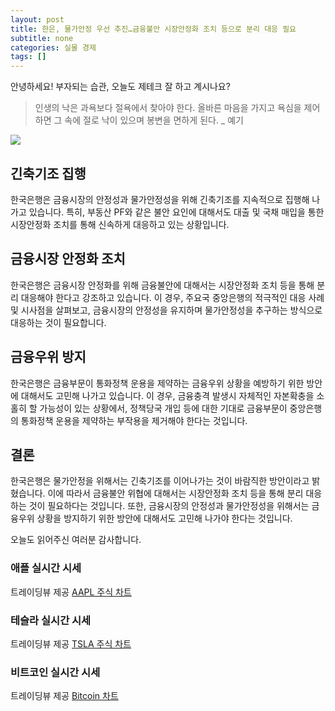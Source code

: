 ```yaml
---
layout: post
title: 한은, 물가안정 우선 추진…금융불안 시장안정화 조치 등으로 분리 대응 필요
subtitle: none
categories: 실물 경제
tags: []
---
```


안녕하세요! 부자되는 습관, 오늘도 제테크 잘 하고 계시나요?

> 인생의 낙은 과욕보다 절욕에서 찾아야 한다. 올바른 마음을 가지고 욕심을 제어하면 그 속에 절로 낙이 있으며 봉변을 면하게 된다. _ 예기






![](https://source.unsplash.com/800x450/?luxury)

##  긴축기조 집행

한국은행은 금융시장의 안정성과 물가안정성을 위해 긴축기조를 지속적으로 집행해 나가고 있습니다. 특히, 부동산 PF와 같은 불안 요인에 대해서도 대출 및 국채 매입을 통한 시장안정화 조치를 통해 신속하게 대응하고 있는 상황입니다.

## 금융시장 안정화 조치

한국은행은 금융시장 안정화를 위해 금융불안에 대해서는 시장안정화 조치 등을 통해 분리 대응해야 한다고 강조하고 있습니다. 이 경우, 주요국 중앙은행의 적극적인 대응 사례 및 시사점을 살펴보고, 금융시장의 안정성을 유지하며 물가안정성을 추구하는 방식으로 대응하는 것이 필요합니다.

## 금융우위 방지

한국은행은 금융부문이 통화정책 운용을 제약하는 금융우위 상황을 예방하기 위한 방안에 대해서도 고민해 나가고 있습니다. 이 경우, 금융충격 발생시 자체적인 자본확충을 소홀히 할 가능성이 있는 상황에서, 정책당국 개입 등에 대한 기대로 금융부문이 중앙은행의 통화정책 운용을 제약하는 부작용을 제거해야 한다는 것입니다.

## 결론

한국은행은 물가안정을 위해서는 긴축기조를 이어나가는 것이 바람직한 방안이라고 밝혔습니다. 이에 따라서 금융불안 위협에 대해서는 시장안정화 조치 등을 통해 분리 대응하는 것이 필요하다는 것입니다. 또한, 금융시장의 안정성과 물가안정성을 위해서는 금융우위 상황을 방지하기 위한 방안에 대해서도 고민해 나가야 한다는 것입니다.

오늘도 읽어주신 여러분 감사합니다.

### 애플 실시간 시세


<!-- TradingView Widget BEGIN -->
<div class="tradingview-widget-container">
  <div id="tradingview_6a264"></div>
  <div class="tradingview-widget-copyright">트레이딩뷰 제공 <a href="https://kr.tradingview.com/symbols/NASDAQ-AAPL/" rel="noopener" target="_blank"><span class="blue-text">AAPL 주식 차트</span></a></div>
  <script type="text/javascript" src="https://s3.tradingview.com/tv.js"></script>
  <script type="text/javascript">
  new TradingView.widget(
  {
  "autosize": true,
  "symbol": "NASDAQ:AAPL",
  "interval": "D",
  "timezone": "Asia/Seoul",
  "theme": "light",
  "style": "1",
  "locale": "kr",
  "toolbar_bg": "#f1f3f6",
  "enable_publishing": false,
  "hide_top_toolbar": true,
  "hide_legend": true,
  "save_image": false,
  "container_id": "tradingview_6a264"
}
  );
  </script>
</div>
<!-- TradingView Widget END -->


### 테슬라 실시간 시세


<!-- TradingView Widget BEGIN -->
<div class="tradingview-widget-container">
  <div id="tradingview_39d77"></div>
  <div class="tradingview-widget-copyright">트레이딩뷰 제공 <a href="https://kr.tradingview.com/symbols/NASDAQ-TSLA/" rel="noopener" target="_blank"><span class="blue-text">TSLA 주식 차트</span></a></div>
  <script type="text/javascript" src="https://s3.tradingview.com/tv.js"></script>
  <script type="text/javascript">
  new TradingView.widget(
  {
  "autosize": true,
  "symbol": "NASDAQ:TSLA",
  "interval": "D",
  "timezone": "Asia/Seoul",
  "theme": "light",
  "style": "1",
  "locale": "kr",
  "toolbar_bg": "#f1f3f6",
  "enable_publishing": false,
  "hide_top_toolbar": true,
  "hide_legend": true,
  "save_image": false,
  "container_id": "tradingview_39d77"
}
  );
  </script>
</div>
<!-- TradingView Widget END -->


### 비트코인 실시간 시세


<!-- TradingView Widget BEGIN -->
<div class="tradingview-widget-container">
  <div id="tradingview_3f91e"></div>
  <div class="tradingview-widget-copyright">트레이딩뷰 제공 <a href="https://kr.tradingview.com/symbols/BTCUSD/?exchange=BITSTAMP" rel="noopener" target="_blank"><span class="blue-text">Bitcoin 차트</span></a></div>
  <script type="text/javascript" src="https://s3.tradingview.com/tv.js"></script>
  <script type="text/javascript">
  new TradingView.widget(
  {
  "autosize": true,
  "symbol": "BITSTAMP:BTCUSD",
  "interval": "D",
  "timezone": "Asia/Seoul",
  "theme": "light",
  "style": "1",
  "locale": "kr",
  "toolbar_bg": "#f1f3f6",
  "enable_publishing": false,
  "hide_top_toolbar": true,
  "hide_legend": true,
  "save_image": false,
  "container_id": "tradingview_3f91e"
}
  );
  </script>
</div>
<!-- TradingView Widget END -->

